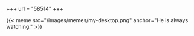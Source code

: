 +++
url = "58514"
+++

{{< meme src="/images/memes/my-desktop.png" anchor="He is always watching." >}}
